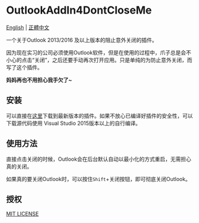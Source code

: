 # OutlookAddIn4DontCloseMe

[English](./readme.md) | [正體中文](./readme-zh-TW.md)

一个关于Outlook 2013/2016 及以上版本的阻止意外关闭的插件。

因为现在实习的公司必须使用Outlook软件，但是在使用的过程中，爪子总是会不小心的点击“关闭”，之后还要手动再次打开应用。只是单纯的为防止意外关闭，而写了这个插件。

**妈妈再也不用担心我手欠了~**

## 安装

可以直接在[这里](https://github.com/ctudoudou/OutlookAddIn4DontCloseMe/releases)下载到最新版本的插件。如果不放心已编译好插件的安全性，可以下载源代码使用 Visual Studio 2015版本以上的自行编译。

## 使用方法

直接点击关闭的时候，Outlook会在后台默认自动以最小化的方式重启，无需担心真的关闭。

如果真的要关闭Outlook时，可以按住`Shift`+关闭按钮，即可彻底关闭Outlook。

## 授权

[MIT LICENSE](https://github.com/ctudoudou/OutlookAddIn4DontCloseMe/blob/1.0.0.5/LICENSE)



